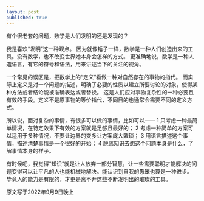 ```yaml
---
layout: post
published: true
---
```

有个很老套的问题，数学是人们发明的还是发现的？

我是喜欢“发明”这一种观点。
因为就像锤子一样，数学是一种人们创造出来的工具。没有数学，也不改变世界她本身会怎样的方式。
更准确地说，数学是一种人造语言，有它的符号和语法，用来讲述当下的关注的视角。

一个常见的误区是，把数学上的“定义”看做一种对自然存在的事物的指代。
而实际上定义是对一个问题的描述，明确了必要的性质以建立所要讨论的对象，使得某种方法或者结论能被准确表达或者替换。
这是人们应对事物复杂性的一种必要且有效的手段。定义不是原事物的等价指代，不同目的也通常会需要不同的定义方式。

所以说，面对复杂的事情，有很多可以做的事情，比如可以——
1 只考虑一种最简单情况，在特定效果下有效的方案就是足够且最好的；
2 考虑一种简单的方案可以适用于多种情况，不要让边界的变多让方案庞大繁琐；
3 用语言描述这个事情，描述清楚事情是一个很好的开始；
4 脱离知识去想这个问题本身是什么，了解事情本身的样子。

有时候吧，我觉得“知识”就是让人放弃一部分智慧，让一些需要聪明才能解决的问题变得可以让平凡的人也能机械地解决。能认识到自我的愚笨也算是一种进步。
毕竟人的能力是有限的，才更是离不开这些不断发明出的璀璨的工具。

原文写于2022年9月9日晚上




